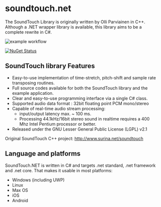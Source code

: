 # soundtouch.net
The SoundTouch Library is originally written by Olli Parviainen in C++. Although a .NET wrapper library is available, this library aims to be a complete rewrite in C#.

![example workflow](https://github.com/github/owoudenberg/actions/workflows/dotnet.yml/badge.svg)

[![NuGet Status](https://img.shields.io/nuget/v/SoundTouch.NET.svg)](https://www.nuget.org/packages/SoundTouch.Net/)

## SoundTouch library Features

* Easy-to-use implementation of time-stretch, pitch-shift and sample rate transposing routines.
* Full source codes available for both the SoundTouch library and the example application.
* Clear and easy-to-use programming interface via a single C# class.
* Supported audio data format : 32bit floating point PCM mono/stereo
* Capable of real-time audio stream processing:
  * input/output latency max. ~ 100 ms.
  * Processing 44.1kHz/16bit stereo sound in realtime requires a 400 Mhz Intel Pentium processor or better.
* Released under the GNU Lesser General Public License (LGPL) v2.1

Original SoundTouch C++ project: http://www.surina.net/soundtouch

## Language and platforms

SoundTouch.NET is written in C# and targets .net standard, .net framework and .net core.
That makes it usable in most platforms:

* Windows (including UWP)
* Linux
* Max OS
* iOS
* Android
